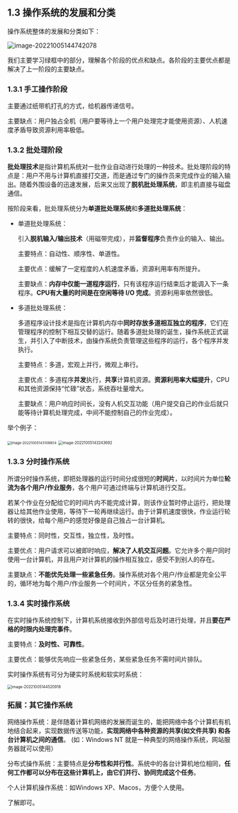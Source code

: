 ## 1.3 操作系统的发展和分类

操作系统整体的发展和分类如下：

![image-20221005144742078](https://images.drshw.tech/images/notes/image-20221005144742078.png)

我们主要学习绿框中的部分，理解各个阶段的优点和缺点。各阶段的主要优点都是解决了上一阶段的主要缺点。

### 1.3.1 手工操作阶段

主要通过纸带机打孔的方式，给机器传递信号。

主要缺点：用户独占全机（用户要等待上一个用户处理完才能使用资源）、人机速度矛盾导致资源利用率极低。

### 1.3.2 批处理阶段

**批处理技术**是指计算机系统对一批作业自动进行处理的一种技术。批处理阶段的特点是：用户不用与计算机直接打交道，而是通过专门的操作员来完成作业的输入输出。随着外围设备的迅速发展，后来又出现了**脱机批处理系统**，即主机直接与磁盘通信。

按阶段来看，批处理系统分为**单道批处理系统**和**多道批处理系统**：

+ 单道批处理系统：

  引入**脱机输入/输出技术**（用磁带完成），并**监督程序**负责作业的输入、输出。

  主要特点：自动性、顺序性、单道性。

  主要优点：缓解了一定程度的人机速度矛盾，资源利用率有所提升。

  主要缺点：**内存中仅能一道程序运行**，只有该程序运行结束后才能调入下一条程序。**CPU有大量的时间是在空闲等待 I/O 完成**。资源利用率依然很低。

+ 多道批处理系统：

  多道程序设计技术是指在计算机内存中**同时存放多道相互独立的程序**，它们在管理程序的控制下相互交替的运行。随着多道批处理的诞生，操作系统正式诞生，并引入了中断技术，由操作系统负责管理这些程序的运行，各个程序并发执行。

  主要特点：多道，宏观上并行，微观上串行。

  主要优点：多道程序**并发**执行，**共享**计算机资源。**资源利用率大幅提升**，CPU和其他资源保持“忙碌”状态，系统吞吐量增大。

  主要缺点：用户响应时间长，没有人机交互功能（用户提交自己的作业后就只能等待计算机处理完成，中间不能控制自己的作业完成）。

举个例子：

<img src="https://images.drshw.tech/images/notes/image-20221005143109804.png" alt="image-20221005143109804" style="zoom:55%;" />

<img src="https://images.drshw.tech/images/notes/image-20221005143243692.png" alt="image-20221005143243692" style="zoom:60%;" />

### 1.3.3 分时操作系统

所谓分时操作系统，即把处理器的运行时间分成很短的**时间片**，以时间片为单位**轮流为各个用户/作业服务**，各个用户可通过终端与计算机进行交互。

若某个作业在分配给它的时间片内不能完成计算，则该作业暂时停止运行，把处理器让给其他作业使用，等待下一轮再继续运行。由于计算机速度很快，作业运行轮转的很快，给每个用户的感觉好像是自己独占一台计算机。

主要特点：同时性，交互性，独立性，及时性。

主要优点：用户请求可以被即时响应，**解决了人机交互问题**。它允许多个用户同时使用一台计算机，并且用户对计算机的操作相互独立，感受不到别人的存在。

主要缺点：**不能优先处理一些紧急任务**。操作系统对各个用户/作业都是完全公平的，循环地为每个用户/作业服务一个时间片，不区分任务的紧急性。

### 1.3.4 实时操作系统

在实时操作系统控制下，计算机系统接收到外部信号后及时进行处理，并且**要在严格的时限内处理完事件**。

主要特点：**及时性、可靠性**。

主要优点：能够优先响应一些紧急任务，某些紧急任务不需时间片排队。

实时操作系统有可分为硬实时系统和软实时系统：

<img src="https://images.drshw.tech/images/notes/image-20221005144520918.png" alt="image-20221005144520918" style="zoom:60%;" />

### 拓展：其它操作系统

网络操作系统：是伴随着计算机网络的发展而诞生的，能把网络中各个计算机有机地结合起来，实现数据传送等功能，**实现网络中各种资源的共享(如文件共享) 和各台计算机之间的通信**。 (如：Windows NT 就是一种典型的网络操作系统，网站服务器就可以使用）

分布式操作系统：主要特点是**分布性和并行性**。系统中的各台计算机地位相同，**任何工作都可以分布在这些计算机上，由它们并行、协同完成这个任务**。

个人计算机操作系统：如Windows XP、Macos，方便个人使用。

了解即可。
